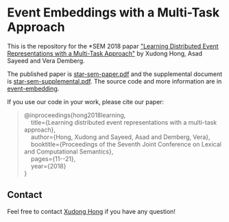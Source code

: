# Event Embeddings with a Multi-Task Approach

This is the repository for the \*SEM 2018 papar ["Learning Distributed Event Representations with a Multi-Task Approach"](http://aclweb.org/anthology/S18-2002) by Xudong Hong, Asad Sayeed and Vera Demberg. 

The published paper is [star-sem-paper.pdf](https://github.com/tony-hong/event-embedding-multitask/blob/master/star-sem-paper.pdf) and the supplemental document is [star-sem-supplemental.pdf](https://github.com/tony-hong/event-embedding-multitask/blob/master/star-sem-supplemental.pdf). The source code and more information are in [event-embedding](https://github.com/tony-hong/event-embedding-multitask/tree/master/event-embedding). 

If you use our code in your work, please cite our paper:  
  > @inproceedings{hong2018learning,  
  > &nbsp; &nbsp; title={Learning distributed event representations with a multi-task approach},  
  > &nbsp; &nbsp; author={Hong, Xudong and Sayeed, Asad and Demberg, Vera},  
  > &nbsp; &nbsp; booktitle={Proceedings of the Seventh Joint Conference on Lexical and Computational Semantics},  
  > &nbsp; &nbsp; pages={11--21},  
  > &nbsp; &nbsp; year={2018}  
  > }  


## Contact
Feel free to contact [Xudong Hong](mailto:xhong@coli.uni-saarland.de) if you have any question!
